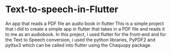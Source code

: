 # Text-to-speech-in-Flutter

An app that reads a PDF file an audio book in flutter
This is a simple project that i did to create a simple app in flutter that takes in a PDF file and reads it to me as an audiobook.
In this project, i used flutter for the front-end and for the Text to Speech conversion, i used the python libraries, PyPDF2 and pyttsx3 which can be called into flutter using the Chaquopy package.
